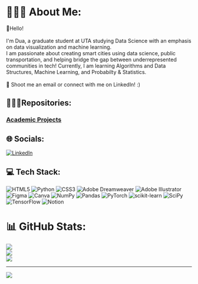 # 👩🏻‍💻 About Me:
👋Hello!<br><br> I'm Dua, a graduate student at UTA studying Data Science with an emphasis on data visualization and machine learning. <br> I am passionate about creating smart cities using data science, public transportation, and helping bridge the gap between underrepresented communities in tech! Currently, I am learning Algorithms and Data Structures, Machine Learning, and Probabilty & Statistics. <br><br>📧 Shoot me an email or connect with me on LinkedIn! :)

## 👩🏻‍💻Repositories:
### [Academic Projects](https://github.com/dua-malik/Academic_Projects#about-this-repository)

## 🌐 Socials:
[![LinkedIn](https://img.shields.io/badge/LinkedIn-%230077B5.svg?logo=linkedin&logoColor=white)](https://linkedin.com/in/duajmalik) 

## 💻 Tech Stack:
![HTML5](https://img.shields.io/badge/html5-%23E34F26.svg?style=for-the-badge&logo=html5&logoColor=white) ![Python](https://img.shields.io/badge/python-3670A0?style=for-the-badge&logo=python&logoColor=ffdd54) ![CSS3](https://img.shields.io/badge/css3-%231572B6.svg?style=for-the-badge&logo=css3&logoColor=white) ![Adobe Dreamweaver](https://img.shields.io/badge/Adobe%20Dreamweaver-FF61F6.svg?style=for-the-badge&logo=Adobe%20Dreamweaver&logoColor=white) ![Adobe Illustrator](https://img.shields.io/badge/adobeillustrator-%23FF9A00.svg?style=for-the-badge&logo=adobeillustrator&logoColor=white) 	![Figma](https://img.shields.io/badge/figma-%23F24E1E.svg?style=for-the-badge&logo=figma&logoColor=white) ![Canva](https://img.shields.io/badge/Canva-%2300C4CC.svg?style=for-the-badge&logo=Canva&logoColor=white) ![NumPy](https://img.shields.io/badge/numpy-%23013243.svg?style=for-the-badge&logo=numpy&logoColor=white) ![Pandas](https://img.shields.io/badge/pandas-%23150458.svg?style=for-the-badge&logo=pandas&logoColor=white) ![PyTorch](https://img.shields.io/badge/PyTorch-%23EE4C2C.svg?style=for-the-badge&logo=PyTorch&logoColor=white) ![scikit-learn](https://img.shields.io/badge/scikit--learn-%23F7931E.svg?style=for-the-badge&logo=scikit-learn&logoColor=white) ![SciPy](https://img.shields.io/badge/SciPy-%230C55A5.svg?style=for-the-badge&logo=scipy&logoColor=%white) ![TensorFlow](https://img.shields.io/badge/TensorFlow-%23FF6F00.svg?style=for-the-badge&logo=TensorFlow&logoColor=white) ![Notion](https://img.shields.io/badge/Notion-%23000000.svg?style=for-the-badge&logo=notion&logoColor=white)
# 📊 GitHub Stats:
![](https://github-readme-stats.vercel.app/api?username=dua-malik&theme=radical&hide_border=false&include_all_commits=false&count_private=false)<br/>
![](https://github-readme-streak-stats.herokuapp.com/?user=dua-malik&theme=radical&hide_border=false)<br/>
![](https://github-readme-stats.vercel.app/api/top-langs/?username=dua-malik&theme=radical&hide_border=false&include_all_commits=false&count_private=false&layout=compact)

---
[![](https://visitcount.itsvg.in/api?id=dua-malik&icon=0&color=12)](https://visitcount.itsvg.in)

